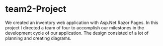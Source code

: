 # team2-Project
We created an inventory web application with Asp.Net Razor Pages. In this project I directed a team of four to accomplish our milestones in the development cycle of our application. The design consisted of a lot of planning and creating diagrams.
